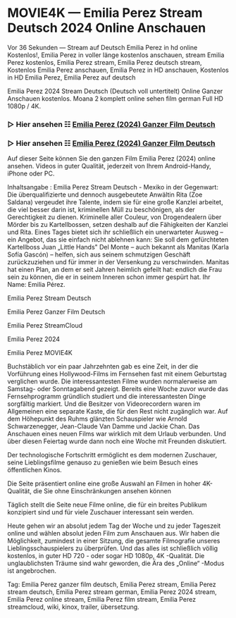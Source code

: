 # MOVIE4K — Emilia Perez Stream Deutsch 2024 Online Anschauen
Vor 36 Sekunden — Stream auf Deutsch Emilia Perez in hd online Kostenlos!, Emilia Perez in voller länge kostenlos anschauen, stream Emilia Perez kostenlos, Emilia Perez stream, Emilia Perez deutsch stream, Kostenlos Emilia Perez anschauen, Emilia Perez in HD anschauen, Kostenlos in HD Emilia Perez, Emilia Perez auf deutsch

Emilia Perez 2024 Stream Deutsch (Deutsch voll untertitelt) Online Ganzer Anschauen kostenlos. Moana 2 komplett online sehen film german Full HD 1080p / 4K.

### ▷ Hier ansehen ☷ [Emilia Perez (2024) Ganzer Film Deutsch](https://is.gd/RJvL7H)

### ▷ Hier ansehen ☷ [Emilia Perez (2024) Ganzer Film Deutsch](https://is.gd/RJvL7H)

Auf dieser Seite können Sie den ganzen Film Emilia Perez (2024) online ansehen. Videos in guter Qualität, jederzeit von Ihrem Android-Handy, iPhone oder PC.

Inhaltsangabe : Emilia Perez Stream Deutsch - Mexiko in der Gegenwart: Die überqualifizierte und dennoch ausgebeutete Anwältin Rita (Zoe Saldana) vergeudet ihre Talente, indem sie für eine große Kanzlei arbeitet, die viel besser darin ist, kriminellen Müll zu beschönigen, als der Gerechtigkeit zu dienen. Kriminelle aller Couleur, von Drogendealern über Mörder bis zu Kartellbossen, setzen deshalb auf die Fähigkeiten der Kanzlei und Rita. Eines Tages bietet sich ihr schließlich ein unerwarteter Ausweg – ein Angebot, das sie einfach nicht ablehnen kann: Sie soll dem gefürchteten Kartellboss Juan „Little Hands" Del Monte – auch bekannt als Manitas (Karla Sofía Gascón) – helfen, sich aus seinem schmutzigen Geschäft zurückzuziehen und für immer in der Versenkung zu verschwinden. Manitas hat einen Plan, an dem er seit Jahren heimlich gefeilt hat: endlich die Frau sein zu können, die er in seinem Inneren schon immer gespürt hat. Ihr Name: Emilia Pérez.

Emilia Perez Stream Deutsch

Emilia Perez Ganzer Film Deutsch

Emilia Perez StreamCloud

Emilia Perez 2024

Emilia Perez MOVIE4K

Buchstäblich vor ein paar Jahrzehnten gab es eine Zeit, in der die Vorführung eines Hollywood-Films im Fernsehen fast mit einem Geburtstag verglichen wurde. Die interessantesten Filme wurden normalerweise am Samstag- oder Sonntagabend gezeigt. Bereits eine Woche zuvor wurde das Fernsehprogramm gründlich studiert und die interessantesten Dinge sorgfältig markiert. Und die Besitzer von Videorecordern waren im Allgemeinen eine separate Kaste, die für den Rest nicht zugänglich war. Auf dem Höhepunkt des Ruhms glänzten Schauspieler wie Arnold Schwarzenegger, Jean-Claude Van Damme und Jackie Chan. Das Anschauen eines neuen Films war wirklich mit dem Urlaub verbunden. Und über diesen Feiertag wurde dann noch eine Woche mit Freunden diskutiert.

Der technologische Fortschritt ermöglicht es dem modernen Zuschauer, seine Lieblingsfilme genauso zu genießen wie beim Besuch eines öffentlichen Kinos.

Die Seite präsentiert online eine große Auswahl an Filmen in hoher 4K-Qualität, die Sie ohne Einschränkungen ansehen können

Täglich stellt die Seite neue Filme online, die für ein breites Publikum konzipiert sind und für viele Zuschauer interessant sein werden.

Heute gehen wir an absolut jedem Tag der Woche und zu jeder Tageszeit online und wählen absolut jeden Film zum Anschauen aus. Wir haben die Möglichkeit, zumindest in einer Sitzung, die gesamte Filmografie unseres Lieblingsschauspielers zu überprüfen. Und das alles ist schließlich völlig kostenlos, in guter HD 720 - oder sogar HD 1080p, 4K -Qualität. Die unglaublichsten Träume sind wahr geworden, die Ära des „Online“ -Modus ist angebrochen.

Tag: Emilia Perez ganzer film deutsch, Emilia Perez stream, Emilia Perez stream deutsch, Emilia Perez stream german, Emilia Perez 2024 stream, Emilia Perez online stream, Emilia Perez film stream, Emilia Perez streamcloud, wiki, kinox, trailer, übersetzung.
